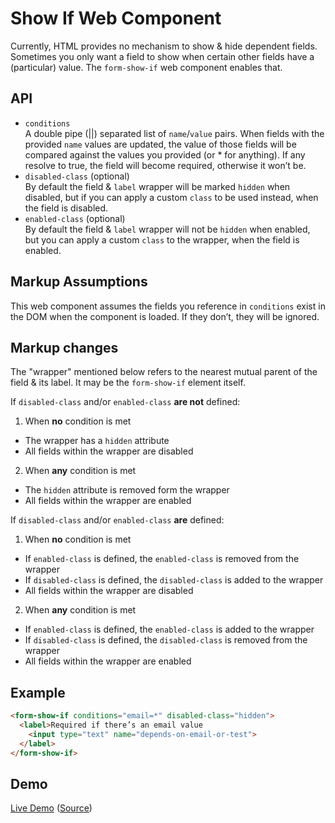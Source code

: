 # Show If Web Component

Currently, HTML provides no mechanism to show & hide dependent fields. Sometimes you only want a field to show when certain other fields have a (particular) value. The `form-show-if` web component enables that.

## API

<ul>
  <li><code>conditions</code><br> A double pipe (||) separated list of <code>name</code>/<code>value</code> pairs. When fields with the provided <code>name</code> values are updated, the value of those fields will be compared against the values you provided (or * for anything). If any resolve to true, the field will become required, otherwise it won’t be.</li>
  <li><code>disabled-class</code> (optional)<br> By default the field & <code>label</code> wrapper will be marked <code>hidden</code> when disabled, but if you can apply a custom <code>class</code> to be used instead, when the field is disabled.</li>
  <li><code>enabled-class</code> (optional)<br> By default the field & <code>label</code> wrapper will not be <code>hidden</code> when enabled, but you can apply a custom <code>class</code> to the wrapper, when the field is enabled.</li>
</ul>

## Markup Assumptions

This web component assumes the fields you reference in `conditions` exist in the DOM when the component is loaded. If they don’t, they will be ignored.

## Markup changes

The "wrapper" mentioned below refers to the nearest mutual parent of the field & its label. It may be the `form-show-if` element itself.

If `disabled-class` and/or `enabled-class` **are not** defined:

1. When **no** condition is met
  * The wrapper has a `hidden` attribute
  * All fields within the wrapper are disabled
2. When **any** condition is met
  * The `hidden` attribute is removed form the wrapper
  * All fields within the wrapper are enabled

If `disabled-class` and/or `enabled-class` **are** defined:

1. When **no** condition is met
  * If `enabled-class` is defined, the `enabled-class` is removed from the wrapper
  * If `disabled-class` is defined, the `disabled-class` is added to the wrapper
  * All fields within the wrapper are disabled
2. When **any** condition is met
  * If `enabled-class` is defined, the `enabled-class` is added to the wrapper
  * If `disabled-class` is defined, the `disabled-class` is removed from the wrapper
  * All fields within the wrapper are enabled

## Example

```html
<form-show-if conditions="email=*" disabled-class="hidden">
  <label>Required if there’s an email value
    <input type="text" name="depends-on-email-or-test">
  </label>
</form-show-if>
```

## Demo

[Live Demo](https://aarongustafson.github.io/form-show-if/demo.html) ([Source](./demo.html))
